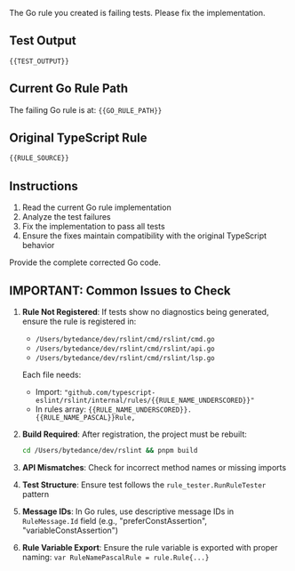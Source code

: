 The Go rule you created is failing tests. Please fix the implementation.

## Test Output

```
{{TEST_OUTPUT}}
```

## Current Go Rule Path

The failing Go rule is at: `{{GO_RULE_PATH}}`

## Original TypeScript Rule

```typescript
{{RULE_SOURCE}}
```

## Instructions

1. Read the current Go rule implementation
2. Analyze the test failures
3. Fix the implementation to pass all tests
4. Ensure the fixes maintain compatibility with the original TypeScript behavior

Provide the complete corrected Go code.

## IMPORTANT: Common Issues to Check

1. **Rule Not Registered**: If tests show no diagnostics being generated, ensure the rule is registered in:
   - `/Users/bytedance/dev/rslint/cmd/rslint/cmd.go`
   - `/Users/bytedance/dev/rslint/cmd/rslint/api.go`
   - `/Users/bytedance/dev/rslint/cmd/rslint/lsp.go`
   
   Each file needs:
   - Import: `"github.com/typescript-eslint/rslint/internal/rules/{{RULE_NAME_UNDERSCORED}}"`
   - In rules array: `{{RULE_NAME_UNDERSCORED}}.{{RULE_NAME_PASCAL}}Rule,`

2. **Build Required**: After registration, the project must be rebuilt:
   ```bash
   cd /Users/bytedance/dev/rslint && pnpm build
   ```

3. **API Mismatches**: Check for incorrect method names or missing imports
4. **Test Structure**: Ensure test follows the `rule_tester.RunRuleTester` pattern
5. **Message IDs**: In Go rules, use descriptive message IDs in `RuleMessage.Id` field (e.g., "preferConstAssertion", "variableConstAssertion")
6. **Rule Variable Export**: Ensure the rule variable is exported with proper naming: `var RuleNamePascalRule = rule.Rule{...}`